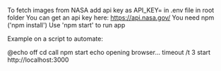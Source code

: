 To fetch images from NASA add api key as API_KEY=<your-api-key-here> in .env file in root folder
You can get an api key here: https://api.nasa.gov/
You need npm ('npm install')
Use 'npm start' to run app

Example on a script to automate:

@echo off
cd <your project folder>
call npm start
echo opening browser...
timeout /t 3
start http://localhost:3000

